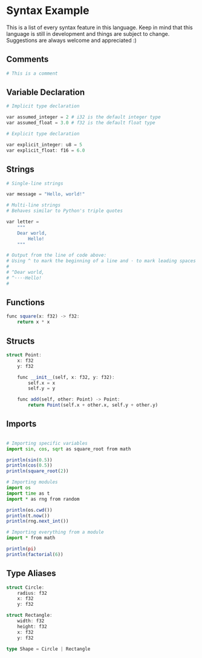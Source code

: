 # Syntax Example

This is a list of every syntax feature in this language. Keep in mind that this language is still in development and things are subject to change. Suggestions are always welcome and appreciated :)

## Comments

```julia
# This is a comment
```

## Variable Declaration

```julia
# Implicit type declaration

var assumed_integer = 2 # i32 is the default integer type
var assumed_float = 3.0 # f32 is the default float type

# Explicit type declaration

var explicit_integer: u8 = 5
var explicit_float: f16 = 6.0
```

## Strings

```julia
# Single-line strings

var message = "Hello, world!"

# Multi-line strings
# Behaves similar to Python's triple quotes

var letter =
    """
    Dear world,
        Hello!
    """

# Output from the line of code above:
# Using ^ to mark the beginning of a line and · to mark leading spaces
#
# ^Dear world,
# ^····Hello!
#
```

## Functions

```julia
func square(x: f32) -> f32:
    return x * x
```

## Structs

```julia
struct Point:
    x: f32
    y: f32

    func __init__(self, x: f32, y: f32):
        self.x = x
        self.y = y

    func add(self, other: Point) -> Point:
        return Point(self.x + other.x, self.y + other.y)
```

## Imports

```julia

# Importing specific variables
import sin, cos, sqrt as square_root from math

println(sin(0.5))
println(cos(0.5))
println(square_root(2))

# Importing modules
import os
import time as t
import * as rng from random

println(os.cwd())
println(t.now())
println(rng.next_int())

# Importing everything from a module
import * from math

println(pi)
println(factorial(6))

```

## Type Aliases

```julia
struct Circle:
    radius: f32
    x: f32
    y: f32

struct Rectangle:
    width: f32
    height: f32
    x: f32
    y: f32

type Shape = Circle | Rectangle
```
